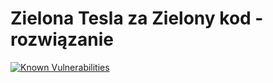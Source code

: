 # Zielona Tesla za Zielony kod - rozwiązanie

[![Known Vulnerabilities](https://snyk.io/test/github/{username}/{repo}/badge.svg)](https://snyk.io/test/github/{username}/{repo})

